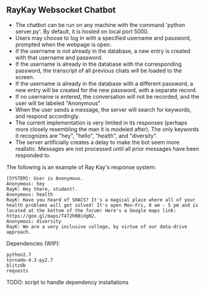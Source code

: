 
## RayKay Websocket Chatbot ##
* The chatbot can be run on any machine with the command 'python server.py'. By default, it is hosted on local port 5000.
* Users may choose to log in with a specified username and password, prompted when the webpage is open.
 * If the username is not already in the database, a new entry is created with that username and password.
 * If the username is already in the database with the corresponding password, the transcript of all previous chats will be loaded to the screen.
 * If the username is already in the database with a different password, a new entry will be created for the new password, with a separate record.
 * If no username is entered, the conversation will not be recorded, and the user will be labeled "Anonymous"
* When the user sends a message, the server will search for keywords, and respond accordingly.
 * The current implementation is very limited in its responses (perhaps more closely resembling the man it is modeled after). The only keywords it recognizes are "hey", "hello", "health", and "diversity".
 * The server artificially creates a delay to make the bot seem more realistic. Messages are not processed until all prior messages have been responded to.
 
The following is an example of Ray Kay's response system:
```
[SYSTEM]: User is Anonymous.
Anonymous: hey
RayK: Hey there, student!.
Anonymous: health
RayK: Have you heard of SHACS? It's a magical place where all of your health problems will get solved! It's open Mon-Fri, 8 am - 5 pm and is located at the bottom of the forum! Here's a Google maps link: https://goo.gl/maps/T472hRBidgN2.
Anonymous: diversity
RayK: We are a very inclusive college, by virtue of our data-drive approach.
```


Dependencies (WIP):
```
python2.7
tornado-4.3-py2.7
blitzdb
requests
```
TODO: script to handle dependency installations
